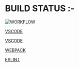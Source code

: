

# BUILD STATUS :-

[![WORKFLOW](https://github.com/Dhananjay-JSR/javascript-engine-game/workflows/CI/badge.svg
)](https://github.com/Dhananjay-JSR/javascript-engine-game/actions/workflows/main.yml)



[VSCODE](https://badges.aleen42.com/src/visual_studio_code.svg)

[VSCODE](https://badges.aleen42.com/src/javascript.svg)

[WEBPACK](https://badges.aleen42.com/src/webpack.svg)


[ESLINT](https://badges.aleen42.com/src/eslint.svg)